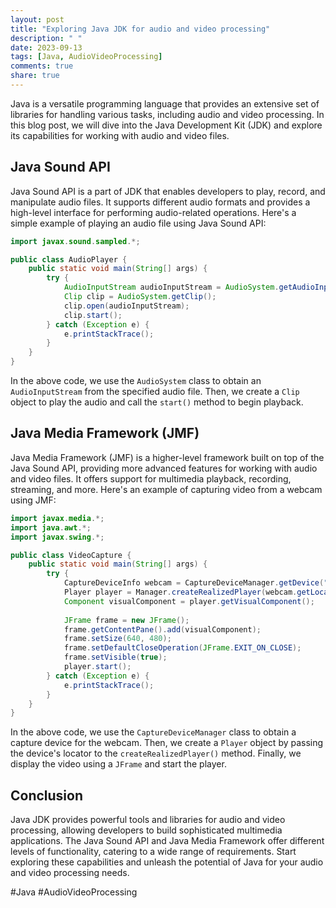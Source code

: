 ```yaml
---
layout: post
title: "Exploring Java JDK for audio and video processing"
description: " "
date: 2023-09-13
tags: [Java, AudioVideoProcessing]
comments: true
share: true
---
```


Java is a versatile programming language that provides an extensive set of libraries for handling various tasks, including audio and video processing. In this blog post, we will dive into the Java Development Kit (JDK) and explore its capabilities for working with audio and video files.

## Java Sound API

Java Sound API is a part of JDK that enables developers to play, record, and manipulate audio files. It supports different audio formats and provides a high-level interface for performing audio-related operations. Here's a simple example of playing an audio file using Java Sound API:

```java
import javax.sound.sampled.*;

public class AudioPlayer {
    public static void main(String[] args) {
        try {
            AudioInputStream audioInputStream = AudioSystem.getAudioInputStream(AudioPlayer.class.getResource("audio.wav"));
            Clip clip = AudioSystem.getClip();
            clip.open(audioInputStream);
            clip.start();
        } catch (Exception e) {
            e.printStackTrace();
        }
    }
}
```

In the above code, we use the `AudioSystem` class to obtain an `AudioInputStream` from the specified audio file. Then, we create a `Clip` object to play the audio and call the `start()` method to begin playback.

## Java Media Framework (JMF)

Java Media Framework (JMF) is a higher-level framework built on top of the Java Sound API, providing more advanced features for working with audio and video files. It offers support for multimedia playback, recording, streaming, and more. Here's an example of capturing video from a webcam using JMF:

```java
import javax.media.*;
import java.awt.*;
import javax.swing.*;

public class VideoCapture {
    public static void main(String[] args) {
        try {
            CaptureDeviceInfo webcam = CaptureDeviceManager.getDevice("vfw:Microsoft WDM Image Capture (Win32):0");
            Player player = Manager.createRealizedPlayer(webcam.getLocator());
            Component visualComponent = player.getVisualComponent();
            
            JFrame frame = new JFrame();
            frame.getContentPane().add(visualComponent);
            frame.setSize(640, 480);
            frame.setDefaultCloseOperation(JFrame.EXIT_ON_CLOSE);
            frame.setVisible(true);
            player.start();
        } catch (Exception e) {
            e.printStackTrace();
        }
    }
}
```

In the above code, we use the `CaptureDeviceManager` class to obtain a capture device for the webcam. Then, we create a `Player` object by passing the device's locator to the `createRealizedPlayer()` method. Finally, we display the video using a `JFrame` and start the player.

## Conclusion

Java JDK provides powerful tools and libraries for audio and video processing, allowing developers to build sophisticated multimedia applications. The Java Sound API and Java Media Framework offer different levels of functionality, catering to a wide range of requirements. Start exploring these capabilities and unleash the potential of Java for your audio and video processing needs.

\#Java #AudioVideoProcessing